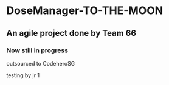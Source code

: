 # DoseManager-TO-THE-MOON

## An agile project done by Team 66

### Now still in progress

outsourced to CodeheroSG

testing by jr 1
